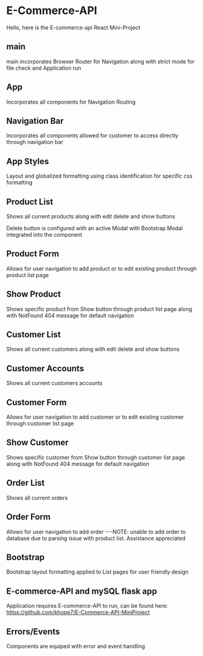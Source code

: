 # E-Commerce-API
Hello, here is the E-commerce-api React Mini-Project

## main
main incorporates Browser Router for Navigation along with strict mode for file check and Application run

## App
Incorporates all components for Navigation Routing

## Navigation Bar
Incorporates all components allowed for customer to access directly through navigation bar

## App Styles
Layout and globalized formatting using class identification for specific css formatting

## Product List
Shows all current products along with edit delete and show buttons

Delete button is configured with an active Modal with Bootstrap Modal integrated into the component

## Product Form
Allows for user navigation to add product or to edit existing product through product list page

## Show Product
Shows specific product from Show button through product list page along with NotFound 404 message for default navigation

## Customer List
Shows all current customers along with edit delete and show buttons

## Customer Accounts
Shows all current customers accounts

## Customer Form
Allows for user navigation to add customer or to edit existing customer through customer list page

## Show Customer
Shows specific customer from Show button through customer list page along with NotFound 404 message for default navigation

## Order List
Shows all current orders

## Order Form
Allows for user navigation to add order
---NOTE: unable to add order to database due to parsing issue with product list. Assistance appreciated

## Bootstrap
Bootstrap layout formatting applied to List pages for user friendly design

## E-commerce-API and mySQL flask app
Application requires E-commerce-API to run, can be found here:
https://github.com/khope7/E-Commerce-API-MiniProject

## Errors/Events
Components are equiped with error and event handling